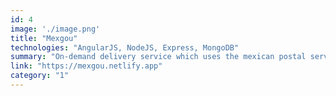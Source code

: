 ```yaml
---
id: 4
image: './image.png'
title: "Mexgou"
technologies: "AngularJS, NodeJS, Express, MongoDB"
summary: "On-demand delivery service which uses the mexican postal service to deliver small packages at a reduced cost (not available anymore)."
link: "https://mexgou.netlify.app"
category: "1"
---
```

